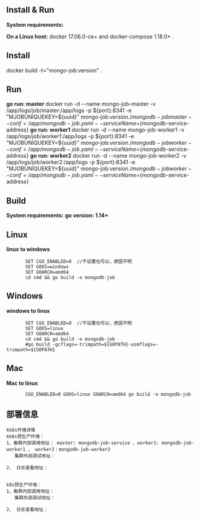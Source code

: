 ## Install & Run
**System requirements:**

**On a Linux host:** docker 17.06.0-ce+ and docker-compose 1.18.0+ .
## Install
  docker build -t="mongo-job:version" .
## Run
**go run: master**
  docker run -d --name mongo-job-master -v /app/logs/job/master:/app/logs  -p ${port}:8341 -e "MJOBUNIQUEKEY=${uuid}"  mongo-job:${version} ./mongodb-job master --conf=/app/mongodb-job.yaml --serviceName=${mongodb-service-address}
**go run: worker1**
  docker run -d --name mongo-job-worker1 -v /app/logs/job/worker1:/app/logs -p ${port}:8341  -e "MJOBUNIQUEKEY=${uuid}" mongo-job:${version} ./mongodb-job worker --conf=/app/mongodb-job.yaml --serviceName=${mongodb-service-address}
**go run: worker2**
  docker run -d --name mongo-job-worker2 -v /app/logs/job/worker2:/app/logs -p ${port}:8341  -e "MJOBUNIQUEKEY=${uuid}" mongo-job:${version} ./mongodb-job worker --conf=/app/mongodb-job.yaml --serviceName=${mongodb-service-address}

## Build 
**System requirements:** 
**go version: 1.14+**
## Linux 
**linux to windows**
```    
       SET CGO_ENABLED=0  //不设置也可以，原因不明
       SET GOOS=windows
       SET GOARCH=amd64
       cd cmd && go build -o mongodb-job
```

## Windows
**windows to linux**
```    
       SET CGO_ENABLED=0  //不设置也可以，原因不明
       SET GOOS=linux
       SET GOARCH=amd64
       cd cmd && go build -o mongodb-job
       #go build -gcflags=-trimpath=${GOPATH}-asmflags=-trimpath=${GOPATH}
```
## Mac
**Mac to linux**
```    
       CGO_ENABLED=0 GOOS=linux GOARCH=amd64 go build -o mongodb-job
```

## 部署信息
```
kk8s环境详情
kk8s预生产环境：
1、集群内部调用地址： master: mongodb-job-service 、worker1: mongodb-job-worker1 、 worker2：mongodb-job-worker2
   集群外部调试地址：  
   
2、 日志查看地址：   

```




```

k8s预生产环境：
1、集群内部调用地址：  
   集群外部调试地址： 
   
2、 日志查看地址：   

```

   